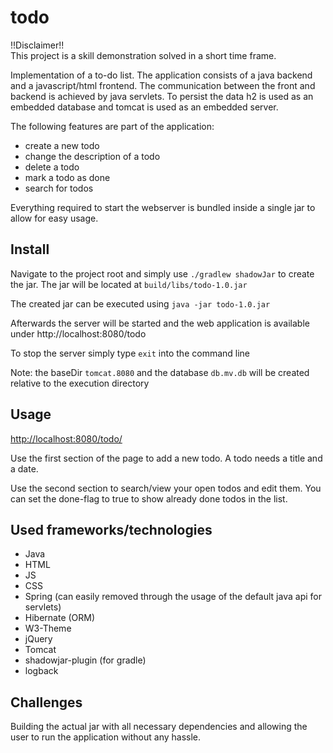 # todo
!!Disclaimer!!<br>
This project is a skill demonstration solved in a short time frame.

Implementation of a to-do list. The application consists of a java backend and a javascript/html frontend. The communication between the front and backend is achieved by java servlets. To persist the data h2 is used as an embedded database and tomcat is used as an embedded server.

The following features are part of the application:
- create a new todo
- change the description of a todo
- delete a todo
- mark a todo as done
- search for todos

Everything required to start the webserver is bundled inside a single jar to allow for easy usage.

## Install
<p>
Navigate to the project root and simply use
<code>./gradlew shadowJar</code>
to create the jar. The jar will be located at <code>build/libs/todo-1.0.jar</code>
</p>
<p>
The created jar can be executed using <code>java -jar todo-1.0.jar</code>
</p>
<p>
Afterwards the server will be started and the web application is available under http://localhost:8080/todo
</p>
<p>
To stop the server simply type <code>exit</code> into the command line
</p>
<p>
Note: the baseDir <code>tomcat.8080</code> and the database <code>db.mv.db</code> will be created relative to the execution directory
</p>

## Usage
<a href="http://localhost:8080/todo/">http://localhost:8080/todo/</a><br>
<p>Use the first section of the page to add a new todo. A todo needs a title and a date.</p>
<p>Use the second section to search/view your open todos and edit them. You can set the done-flag to true to show already done todos in the list.</p>

## Used frameworks/technologies
- Java
- HTML
- JS
- CSS
- Spring (can easily removed through the usage of the default java api for servlets)
- Hibernate (ORM)
- W3-Theme
- jQuery
- Tomcat
- shadowjar-plugin (for gradle)
- logback

## Challenges
Building the actual jar with all necessary dependencies and allowing the user to run the application without any hassle.
